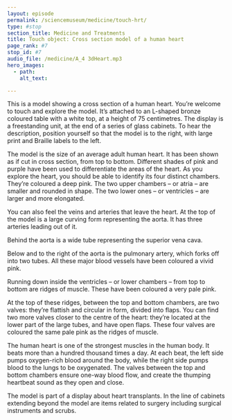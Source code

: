 ```yaml
---
layout: episode
permalink: /sciencemuseum/medicine/touch-hrt/
type: #stop
section_title: Medicine and Treatments
title: Touch object: Cross section model of a human heart
page_rank: #7
stop_id: #7
audio_file: /medicine/A_4 3dHeart.mp3
hero_images:
  - path:
    alt_text:

---
```




This is a model showing a cross section of a human heart. You’re welcome to touch and explore the model. It’s attached to an L-shaped bronze coloured table with a white top, at a height of 75 centimetres. The display is a freestanding unit, at the end of a series of glass cabinets. To hear the description, position yourself so that the model is to the right, with large print and Braille labels to the left.  

The model is the size of an average adult human heart. It has been shown as if cut in cross section, from top to bottom. Different shades of pink and purple have been used to differentiate the areas of the heart. As you explore the heart, you should be able to identify its four distinct chambers. They’re coloured a deep pink. The two upper chambers – or atria – are smaller and rounded in shape. The two lower ones – or ventricles – are larger and more elongated.  

You can also feel the veins and arteries that leave the heart. At the top of the model is a large curving form representing the aorta. It has three arteries leading out of it.  

Behind the aorta is a wide tube representing the superior vena cava.  

Below and to the right of the aorta is the pulmonary artery, which forks off into two tubes. All these major blood vessels have been coloured a vivid pink.  

Running down inside the ventricles – or lower chambers – from top to bottom are ridges of muscle. These have been coloured a very pale pink.  

At the top of these ridges, between the top and bottom chambers, are two valves: they’re flattish and circular in form, divided into flaps. You can find two more valves closer to the centre of the heart: they’re located at the lower part of the large tubes, and have open flaps. These four valves are coloured the same pale pink as the ridges of muscle.

The human heart is one of the strongest muscles in the human body. It beats more than a hundred thousand times a day. At each beat, the left side pumps oxygen-rich blood around the body, while the right side pumps blood to the lungs to be oxygenated. The valves between the top and bottom chambers ensure one-way blood flow, and create the thumping heartbeat sound as they open and close.  

The model is part of a display about heart transplants. In the line of cabinets extending beyond the model are items related to surgery including surgical instruments and scrubs.
